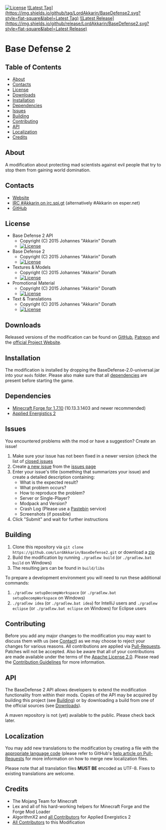 [![License](https://img.shields.io/github/license/LordAkkarin/BaseDefense2.svg?style=flat-square)](https://www.apache.org/licenses/LICENSE-2.0.txt)
[![Latest Tag](https://img.shields.io/github/tag/LordAkkarin/BaseDefense2.svg?style=flat-square&label=Latest Tag)](https://github.com/LordAkkarin/BaseDefense2/tags)
[![Latest Release](https://img.shields.io/github/release/LordAkkarin/BaseDefense2.svg?style=flat-square&label=Latest Release)](https://github.com/LordAkkarin/BaseDefense2/releases)

Base Defense 2
==============

Table of Contents
-----------------
* [About](#about)
* [Contacts](#contacts)
* [License](#license)
* [Downloads](#downloads)
* [Installation](#installation)
* [Dependencies](#dependencies)
* [Issues](#issues)
* [Building](#building)
* [Contributing](#contributing)
* [API](#api)
* [Localization](#localization)
* [Credits](#credits)

About
-----

A modification about protecting mad scientists against evil people that try to stop them from gaining world domination.

Contacts
--------

* [Website](https://mcbd.spud.rocks)
* [IRC #Akkarin on irc.spi.gt](http://irc.spi.gt/iris/?nick=Guest....&channels=Akkarin&prompt=1) (alternatively #Akkarin on esper.net)
* [GitHub](https://github.com/LordAkkarin/BaseDefense2)

License
-------

* Base Defense 2 API
  - Copyright (C) 2015 Johannes "Akkarin" Donath
  - [![License](https://img.shields.io/badge/License-Apache%202.0-blue.svg?style=flat-square)](https://www.apache.org/licenses/LICENSE-2.0.txt)
* Base Defense 2
  - Copyright (C) 2015 Johannes "Akkarin" Donath
  - [![License](https://img.shields.io/badge/License-Apache%202.0-blue.svg?style=flat-square)](https://www.apache.org/licenses/LICENSE-2.0.txt)
* Textures & Models
  - Copyright (C) 2015 Johannes "Akkarin" Donath
  - [![License](https://img.shields.io/badge/License-Apache%202.0-blue.svg?style=flat-square)](https://www.apache.org/licenses/LICENSE-2.0.txt)
* Promotional Material
  - Copyright (C) 2015 Johannes "Akkarin" Donath
  - [![License](https://img.shields.io/badge/License-CC%20BY--SA-red.svg?style=flat-square)](http://creativecommons.org/licenses/by-sa/4.0/)
* Text & Translations
  - Copyright (C) 2015 Johannes "Akkarin" Donath
  - [![License](https://img.shields.io/badge/License-Apache%202.0-blue.svg?style=flat-square)](https://www.apache.org/licenses/LICENSE-2.0.txt)

Downloads
---------

Released versions of the modification can be found on [GitHub](https://github.com/LordAkkarin/BaseDefense2/releases),
[Patreon](https://www.patreon.com/Akkarin) and the [official Project Website](https://mcbd.spud.rocks).

Installation
------------

The modification is installed by dropping the BaseDefense-2.0-universal.jar into your ```mods``` folder. Please also
make sure that all [dependencies](#dependencies) are present before starting the game.

Dependencies
------------

* [Minecraft Forge for 1.7.10](http://files.minecraftforge.net/) (10.13.3.1403 and newer recommended)
* [Applied Energistics 2](https://github.com/AppliedEnergistics/Applied-Energistics-2)

Issues
------

You encountered problems with the mod or have a suggestion? Create an issue!

1. Make sure your issue has not been fixed in a newer version (check the list of [closed issues](https://github.com/LordAkkarin/BaseDefense2/issues?q=is%3Aissue+is%3Aclosed)
1. Create [a new issue](https://github.com/LordAkkarin/BaseDefense2/issues/new) from the [issues page](https://github.com/LordAkkarin/BaseDefense2/issues)
1. Enter your issue's title (something that summarizes your issue) and create a detailed description containing:
   - What is the expected result?
   - What problem occurs?
   - How to reproduce the problem?
   - Server or Single-Player?
   - Modpack and Version?
   - Crash Log (Please use a [Pastebin](http://www.pastebin.com) service)
   - Screenshots (if possible)
1. Click "Submit" and wait for further instructions

Building
--------

1. Clone this repository via ```git clone https://github.com/LordAkkarin/BaseDefense2.git``` or download a [zip](https://github.com/LordAkkarin/BaseDefense2/archive/master.zip)
1. Build the modification by running ```./gradlew build``` (or ```./gradlew.bat build``` on Windows)
1. The resulting jars can be found in ```build/libs```

To prepare a development environment you will need to run these additional commands:
1. ```./gradlew setupDecompWorkspace``` (or ```./gradlew.bat setupDecompWorkspace``` on Windows)
1. ```./gradlew idea``` (or ```./gradlew.bat idea```) for IntelliJ users and ```./gradlew eclipse``` (or ```./gradlew.bat eclipse``` on Windows) for Eclipse users

Contributing
------------

Before you add any major changes to the modification you may want to discuss them with us (see [Contact](#contact)) as
we may choose to reject your changes for various reasons. All contributions are applied via [Pull-Requests](https://help.github.com/articles/creating-a-pull-request).
Patches will not be accepted. Also be aware that all of your contributions are made available under the terms of the
[Apache License 2.0](https://www.apache.org/licenses/LICENSE-2.0.txt). Please read the [Contribution Guidelines](CONTRIBUTING.md)
for more information.

API
---
The BaseDefense 2 API allows developers to extend the modification functionality from within their mods. Copies of the
API may be acquired by building this project (see [Building](#building)) or by downloading a build from one of the
official sources (see [Downloads](#downloads)).

A maven repository is not (yet) available to the public. Please check back later.

Localization
------------

You may add new translations to the modification by creating a file with the [appropriate language code](http://download1.parallels.com/SiteBuilder/Windows/docs/3.2/en_US/sitebulder-3.2-win-sdk-localization-pack-creation-guide/30801.htm)
(please refer to GitHub's [help article on Pull-Requests](https://help.github.com/articles/creating-a-pull-request) for
more information on how to merge new localization files.

Please note that all translation files **MUST BE** encoded as UTF-8. Fixes to existing translations are welcome.

Credits
-------

* The Mojang Team for Minecraft
* Lex and all of his hard-working helpers for Minecraft Forge and the Forge Mod Loader
* AlgorithmX2 and [all Contributors](https://github.com/AppliedEnergistics/Applied-Energistics-2/graphs/contributors) for Applied Energistics 2
* [All Contributors](https://github.com/LordAkkarin/BaseDefense2/graphs/contributors) to this Modification
